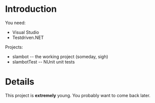 # Introduction #

You need:
  * Visual Studio
  * Testdriven.NET

Projects:
  * slambot -- the working project (someday, sigh)
  * slambotTest -- NUnit unit tests


# Details #
This project is **extremely** young.  You probably want to come back later.